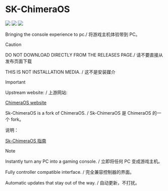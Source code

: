 # SK-ChimeraOS
[![](https://img.shields.io/github/downloads/3003n/ChimeraOS/total.svg)](https://gitHub.com/3003n/ChimeraOS/releases) [![](https://img.shields.io/github/downloads/3003n/ChimeraOS/latest/total)](https://github.com/3003n/ChimeraOS/releases/latest) [![](https://img.shields.io/github/v/release/3003n/ChimeraOS)](https://github.com/3003n/ChimeraOS/releases/latest)

Bringing the console experience to pc./ 将游戏主机体验带到 PC。

> [!CAUTION]
> DO NOT DOWNLOAD DIRECTLY FROM THE RELEASES PAGE./ 请不要直接从发布页面下载
> 
> THIS IS NOT INSTALLATION MEDIA. / 这不是安装媒介

> [!IMPORTANT]
> Upstream website: / 上游网站:
> 
> [ChimeraOS website](https://chimeraos.org)
>
> Sk-ChimeraOS is a fork of ChimeraOS. / Sk-ChimeraOS 是 ChimeraOS 的一个 fork。
> 
> 说明：
> 
> [Sk-ChimeraOS 指南](https://flowus.cn/honjow/share/a865ae01-3bc2-426a-981b-3f16a589cc61)

> [!NOTE]
> Instantly turn any PC into a gaming console. / 立即将任何 PC 变成游戏主机。
> 
> Fully controller compatible interface. / 完全兼容控制器的界面。
> 
> Automatic updates that stay out of the way. / 自动更新，不打扰。

